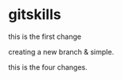 # gitskills




this is the first change






creating a new branch & simple.




this is the four changes.





